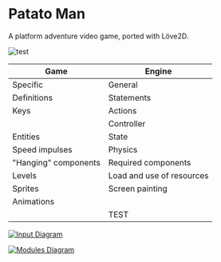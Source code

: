 # Patato Man
A platform adventure video game, ported with Löve2D.

![test](https://github.com/fbosio/patato/workflows/test/badge.svg)

| Game | Engine  |
|------|---------|
| Specific | General |
| Definitions | Statements |
| Keys | Actions |
|      | Controller |
| Entities | State |
| Speed impulses | Physics |
| "Hanging" components |  Required components |
| Levels | Load and use of resources |
| Sprites | Screen painting |
| Animations |  |
| | TEST |

[![Input Diagram](http://www.plantuml.com/plantuml/png/NP5DJiGm38NtFaMKLLYWN61K3M834dT0eMD4HNv6jJlIN8mBS37Yj6vKDgtVvnUxhpaJXvcN5C6z_VxSyC44Ch7S4DnhlYxy4l8bujpm9E3zQoNWhFt6ErdRUb8AQXw5gm3tN3BF9UgSSPTo8emybQn7DWNkgHMwlhVs_GlX60Zhj7Gj6JEJcEnf6gWaD1m-8fhoUVBJ01Lscn0Bpllcepin9kzbnIO8GFw0UHp-HJueQRVKyX2XiTHOuP7sKkoQT7jtjAyxIZ7q4D1BQUY7dp5VwcN-0G00)](http://www.plantuml.com/plantuml/uml/NP5DJiGm38NtFaMKLLYWN61K3M834dT0eMD4HNv6jJlIN8mBS37Yj6vKDgtVvnUxhpaJXvcN5C6z_VxSyC44Ch7S4DnhlYxy4l8bujpm9E3zQoNWhFt6ErdRUb8AQXw5gm3tN3BF9UgSSPTo8emybQn7DWNkgHMwlhVs_GlX60Zhj7Gj6JEJcEnf6gWaD1m-8fhoUVBJ01Lscn0Bpllcepin9kzbnIO8GFw0UHp-HJueQRVKyX2XiTHOuP7sKkoQT7jtjAyxIZ7q4D1BQUY7dp5VwcN-0G00)

[![Modules Diagram](http://www.plantuml.com/plantuml/png/SoWkIImgAStDuKhEpot8pqlDAr78oIzBHUAcvgLdvgMYo2Ucf1PnSK4a5FJqx21Q47oO4eVKl1IWsG00)](http://www.plantuml.com/plantuml/uml/SoWkIImgAStDuKhEpot8pqlDAr78oIzBHUAcvgLdvgMYo2Ucf1PnSK4a5FJqx21Q47oO4eVKl1IWsG00)
